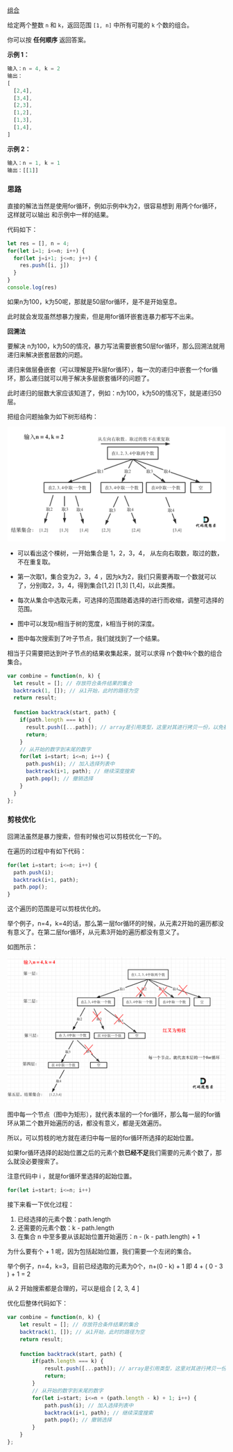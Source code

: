 <a href="https://leetcode-cn.com/problems/combinations/" target="_blank">组合</a>

给定两个整数 `n` 和 `k`，返回范围 `[1, n]` 中所有可能的 `k` 个数的组合。

你可以按 **任何顺序** 返回答案。

**示例 1：**

```js
输入：n = 4, k = 2
输出：
[
  [2,4],
  [3,4],
  [2,3],
  [1,2],
  [1,3],
  [1,4],
]
```

**示例 2：**

```js
输入：n = 1, k = 1
输出：[[1]]
```



### 思路

直接的解法当然是使用for循环，例如示例中k为2，很容易想到 用两个for循环，这样就可以输出 和示例中一样的结果。

代码如下：

```js
let res = [], n = 4;
for(let i=1; i<=n; i++) {
  for(let j=i+1; j<=n; j++) {
    res.push([i, j])
  }
}
console.log(res)
```

如果n为100，k为50呢，那就是50层for循环，是不是开始窒息。

此时就会发现虽然想暴力搜索，但是用for循环嵌套连暴力都写不出来。

**回溯法**

要解决 n为100，k为50的情况，暴力写法需要嵌套50层for循环，那么回溯法就用递归来解决嵌套层数的问题。

递归来做层叠嵌套（可以理解是开k层for循环），每一次的递归中嵌套一个for循环，那么递归就可以用于解决多层嵌套循环的问题了。

此时递归的层数大家应该知道了，例如：n为100，k为50的情况下，就是递归50层。

把组合问题抽象为如下树形结构：

<img src="./assets/回溯3.png" alt="回溯3" />

- 可以看出这个棵树，一开始集合是 1，2，3，4， 从左向右取数，取过的数，不在重复取。

- 第一次取1，集合变为2，3，4 ，因为k为2，我们只需要再取一个数就可以了，分别取2，3，4，得到集合[1,2] [1,3] [1,4]，以此类推。

- 每次从集合中选取元素，可选择的范围随着选择的进行而收缩，调整可选择的范围。
- 图中可以发现n相当于树的宽度，k相当于树的深度。
- 图中每次搜索到了叶子节点，我们就找到了一个结果。

相当于只需要把达到叶子节点的结果收集起来，就可以求得 n个数中k个数的组合集合。

```js
var combine = function(n, k) {
  let result = []; // 存放符合条件结果的集合
  backtrack(1, []); // 从1开始，此时的路径为空
  return result;
  
  function backtrack(start, path) {
    if(path.length === k) {
      result.push([...path]); // array是引用类型，这里对其进行拷贝一份，以免被后面的path变化波及
      return;
    }
    // 从开始的数字到末尾的数字
    for(let i=start; i<=n; i++) {
      path.push(i); // 加入选择列表中
      backtrack(i+1, path); // 继续深度搜索
      path.pop(); // 撤销选择
    }
  }
};
```



### 剪枝优化

回溯法虽然是暴力搜索，但有时候也可以剪枝优化一下的。

在遍历的过程中有如下代码：

```js
for(let i=start; i<=n; i++) {
  path.push(i);
  backtrack(i+1, path);
  path.pop();
}
```

这个遍历的范围是可以剪枝优化的。

举个例子，n=4，k=4的话，那么第一层for循环的时候，从元素2开始的遍历都没有意义了。在第二层for循环，从元素3开始的遍历都没有意义了。

如图所示：

<img src="./assets/回溯4.png" alt="回溯4" />

图中每一个节点（图中为矩形），就代表本层的一个for循环，那么每一层的for循环从第二个数开始遍历的话，都没有意义，都是无效遍历。

所以，可以剪枝的地方就在递归中每一层的for循环所选择的起始位置。

如果for循环选择的起始位置之后的元素个数**已经不足**我们需要的元素个数了，那么就没必要搜索了。

注意代码中 i ，就是for循环里选择的起始位置。

```js
for(let i=start; i<=n; i++)
```

接下来看一下优化过程：

1. 已经选择的元素个数：path.length
2. 还需要的元素个数：k - path.length
3. 在集合 n 中至多要从该起始位置开始遍历：n - (k - path.length) + 1

为什么要有个 + 1 呢，因为包括起始位置，我们需要一个左闭的集合。

举个例子，n=4，k=3，目前已经选取的元素为0个，n+(0 - k) + 1 即 4 + ( 0 - 3 ) + 1 = 2

从 2 开始搜索都是合理的，可以是组合 [ 2, 3, 4 ]

优化后整体代码如下：

```js
var combine = function(n, k) {
    let result = []; // 存放符合条件结果的集合
    backtrack(1, []); // 从1开始，此时的路径为空
    return result;
    
    function backtrack(start, path) {
        if(path.length === k) {
            result.push([...path]); // array是引用类型，这里对其进行拷贝一份，以免被后面的path变化波及
            return;
        }
        // 从开始的数字到末尾的数字
        for(let i=start; i<=n + (path.length - k) + 1; i++) {
            path.push(i); // 加入选择列表中
            backtrack(i+1, path); // 继续深度搜索
            path.pop(); // 撤销选择
        }
    }
};
```



